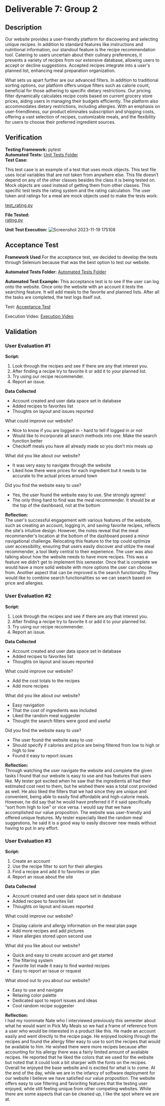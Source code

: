 # Deliverable 7: Group 2  

## Description    
Our website provides a user-friendly platform for discovering and selecting unique recipes. In addition to standard features like instructions and nutritional information, our standout feature is the recipe recommendation tool. Catering to users uncertain about their culinary preferences, it presents a variety of recipes from our extensive database, allowing users to accept or decline suggestions. Accepted recipes integrate into a user's planned list, enhancing meal preparation organization.  

What sets us apart further are our advanced filters. In addition to traditional sorting options, our platform offers unique filters such as calorie count, beneficial for those adhering to specific dietary restrictions. Our pricing filter dynamically calculates recipe costs based on current grocery store prices, aiding users in managing their budgets efficiently. The platform also accommodates dietary restrictions, including allergies. With an emphasis on user-friendliness, our product eliminates subscription and shipping costs, offering a vast selection of recipes, customizable meals, and the flexibility for users to choose their preferred ingredient sources.  

## Verification
**Testing Framework:** pytest  
**Automated Tests:** [Unit Tests Folder](https://github.com/caiton1/CS386-Meal-Creation-App-WIP-/tree/main/website/unit_tests)  
**Test Case:**

This test case is an example of a test that uses mock objects. This test file uses local variables that are not taken from anywhere else. This file doesn’t depend on any of the other classes besides the class it is being tested on. Mock objects are used instead of getting them from other classes. This specific test tests the rating system and the rating calculation. The user token and ratings for a meal are mock objects used to make the tests work. 

[test_rating.py](https://github.com/caiton1/CS386-Meal-Creation-App-WIP-/blob/main/website/unit_tests/test_rating.py)

**File Tested:**  
[rating.py](https://github.com/caiton1/CS386-Meal-Creation-App-WIP-/blob/main/website/functions/rating.py) 

**Unit Test Execution:**
![Screenshot 2023-11-19 175108](https://github.com/caiton1/CS386-Meal-Creation-App-WIP-/assets/116912057/ba0d43cc-66da-4b82-b568-9b0069b50d09)

## Acceptance Test  
**Framework Used**
For the acceptance test, we decided to develop the tests through Selenium because that was the best option to test our website. 

**Automated Tests Folder:** [Automated Tests Folder](https://github.com/caiton1/CS386-Meal-Creation-App-WIP-/tree/dev/website/acceptance_tests)

**Automated Test Example:**
This acceptance test is to see if the user can log onto the website. Once onto the website with an account it tests the searching feature. It will add meals to the favorite and planned lists. After all the tasks are completed, the test logs itself out. 

Test: [Acceptance Test](https://github.com/caiton1/CS386-Meal-Creation-App-WIP-/blob/dev/website/acceptance_tests/acceptance_test.py)

Execution Video: [Execution Video](https://youtu.be/Q2Fv6mVV_U8)


## Validation
### User Evaluation #1
**Script:**  
1. Look through the recipes and see if there are any that interest you.  
1. After finding a recipe try to favorite it or add it to your planned list.  
1. Try using our recipe recommender.  
1. Report an issue.

**Data Collected**
- Account created and user data space set in database
- Added recipes to favorites list
- Thoughts on layout and issues reported  

What could improve our website?  
* Nice to know if you are logged in - hard to tell if logged in or not
* Would like to incorporate all search methods into one. Make the search function better
* Checkoff meals you have all already made so you don’t mix meals up
  
What did you like about our website?  
*  It was very easy to navigate through the website
* Liked how there were prices for each ingredient but it needs to be accurate to the actual prices around town
  
Did you find the website easy to use?    
*  Yes, the user found the website easy to use. She strongly agrees!
* The only thing hard to find was the meal recommender. It should be at the top of the dashboard, not at the bottom

  
**Reflection:**  
The user's successful engagement with various features of the website, such as creating an account, logging in, and saving favorite recipes, reflects the site's intuitive design. However, the notes reveal that the meal recommender's location at the bottom of the dashboard posed a minor navigational challenge. Relocating this feature to the top could optimize user accessibility, ensuring that users easily discover and utilize the meal recommender, a tool likely central to their experience.
The user was also talking about how the website needs to have more recipes. This was a feature we didn’t get to implement this semester. Once that is complete we would have a more solid website with more options the user can choose from. Another aspect that can be improved is the search functionality. They would like to combine search functionalities so we can search based on price and allergies.  


### User Evaluation #2
**Script:**  
1. Look through the recipes and see if there are any that interest you.  
1. After finding a recipe try to favorite it or add it to your planned list.  
1. Try using our recipe recommender.  
1. Report an issue.

**Data Collected**
- Account created and user data space set in database
- Added recipes to favorites list
- Thoughts on layout and issues reported  

What could improve our website?  
*  Add the cost totals to the recipes  
*  Add more recipes
  
What did you like about our website?  
*  Easy navigation  
*  That the cost of ingredients was included  
*  Liked the random meal suggester  
*  Thought the search filters were good and useful
  
Did you find the website easy to use?    
*  The user found the website easy to use  
*  Should specify if calories and price are being filtered from low to high or high to low  
*  Found it easy to report issues
  
**Reflection:**  
Through watching the user navigate the website and complete the given tasks I found that our website is easy to use and has features that users like. My tester got excited when he saw that the ingredients all had their estimated cost next to them, but he wished there was a total cost provided as well. He also liked the filters that we had since they are unique and convenient, being able to easily find affordable and high-calorie meals. However, he did say that he would have preferred it if it said specifically “sort from high to low” or vice versa. I would say that we have accomplished our value proposition. The website was user-friendly and offered unique features. My tester especially liked the random meal suggestions, he said it is a good way to easily discover new meals without having to put in any effort.  

### User Evaluation #3
**Script:**  
1. Create an account
1. Use the recipe filter to sort for their allergies
1. Find a recipe and add it to favorites or plan
1. Report an issue about the site

**Data Collected**
- Account created and user data space set in database
- Added recipes to favorites list
- Thoughts on layout and issues reported

What could improve our website?  
*  Display calorie and allergy information on the meal plan page
*  Add more recipes and add pictures
*  Have allergies stored upon second use
  
What did you like about our website?  
* Quick and easy to create account and get started
* The filtering system
* Favorite list made it easy to find wanted recipes
* Easy to report an issue or request
  
What stood out to you about our website?  
*  Easy to use and navigate
*  Relaxing color palette
*  Dedicated spot to report issues and ideas
*  Cool random recipe suggester
 
**Reflection:**  
I had my roommate Nate who I interviewed previously this semester about what he would want in Pick My Meals so we had a frame of reference from a user who would be interested in a product like this. He made an account easily and went directly to the recipe page. He enjoyed looking through the recipes and found the allergy filter easy to use to sort the recipes that would be available to him. He wished there were more recipes because after accounting for his allergy there was a fairly limited amount of available recipes. He reported that he liked the colors that we used for the website but noted that it could look a bit sharper with the fonts on the recipes. Overall he enjoyed the base website and is excited for what is to come. At the end of the day, while we are in the infancy of software deployment for our website I believe we have satisfied our value proposition. The website offers easy to use filtering and favoriting features that the testing user enjoyed, while still feeling unique from other competing websites. While there are some aspects that can be cleaned up, I like the spot where we are at. 
